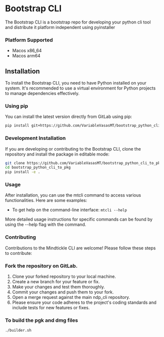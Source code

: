 # Bootstrap CLI

The Bootstrap CLI is a bootstrap repo for developing your python cli tool and distribute it platform independent using pyinstaller

### Platform Supported
* Macos x86_64
* Macos arm64

## Installation

To install the Bootstrap CLI, you need to have Python installed on your system. It's recommended to use a virtual environment for Python projects to manage dependencies effectively.

### Using pip

You can install the latest version directly from GitLab using pip:

```bash
pip install git+https://github.com/VariableVasasMT/bootstrap_python_cli_to_pkg.git
```

### Development Installation

If you are developing or contributing to the Bootstrap CLI, clone the repository and install the package in editable mode:

```bash
git clone https://github.com/VariableVasasMT/bootstrap_python_cli_to_pkg.git
cd bootstrap_python_cli_to_pkg
pip install -e .
```

### Usage

After installation, you can use the mtcli command to access various functionalities. Here are some examples:

- To get help on the command-line interface: `mtcli --help`

More detailed usage instructions for specific commands can be found by using the --help flag with the command.

### Contributing

Contributions to the Mindtickle CLI are welcome! Please follow these steps to contribute:

### Fork the repository on GitLab.

1. Clone your forked repository to your local machine.
2. Create a new branch for your feature or fix.
3. Make your changes and test them thoroughly.
4. Commit your changes and push them to your fork.
5. Open a merge request against the main ndp_cli repository.
6. Please ensure your code adheres to the project's coding standards and include tests for new features or fixes.


### To build the pgk and dmg files
```
./builder.sh
```
